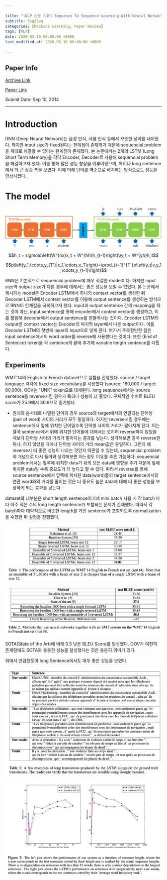 ```yaml
---

title: "[NLP 논문 리뷰] Sequence To Sequence Learning With Neural Networks (Seq2Seq)"
subtitle: Seq2Seq
categories: [Machine Learning, Paper Review]
tags: [NLP]
date: 2020-05-10 00:00:00 +0000
last_modified_at: 2020-05-10 00:00:00 +0000

---
```


## Paper Info

[Archive Link](https://arxiv.org/abs/1409.3215)

[Paper Link](https://arxiv.org/pdf/1409.3215.pdf)

Submit Date: Sep 10, 2014

---

# Introduction

DNN (Deep Neural Network)는 음성 인식, 사물 인식 등에서 꾸준한 성과를 내어왔다. 하지만 input size가 fixed된다는 한계점이 존재하기 때문에 sequencial problem을 제대로 해결할 수 없다는 한계점이 존재했다. 본 논문에서는 2개의 LSTM (Long Short Term Memory)을 각각 Encoder, Decoder로 사용해 sequencial problem을 해결하고자 했다. 이를 통해 많은 성능 향상을 이루어냈으며, 특히나 long sentence에서 더 큰 상승 폭을 보였다. 이에 더해 단어를 역순으로 배치하는 방식으로도 성능을 향상시켰다.

# The model

![01.jpg](/assets/images/2020-05-10-Sequence-to-Sequence-Learning-with-Neural-Networks/01.jpg)

$$h_t = sigmoid\left(W^{hx}x_t + W^{hh}h_{t-1}\right)\\y_t = W^{yh}h_t$$

$$p\left(y_1,\cdots,y_{T'}|x_1,\cdots,x_T\right)=\prod_{t=1}^{T'}p\left(y_t|v,y_1,\cdots,y_{t-1}\right)$$

RNN은 기본적으로 sequencial problem에 매우 적절한 model이다. 하지만 input size와 output size가 다른 경우에 대해서는 좋은 성능을 보일 수 없었다. 본 논문에서 제시하는 model은 Encoder LSTM에서 하나의 context vector를 생성한 뒤 Decoder LSTM에서 context vector를 이용해 output sentence를 생성하는 방식으로 RNN의 한계점을 극복하고자 했다. input과 output sentence 간의 mapping을 하는 것이 아닌, input sentence를 통해 encoder에서 context vector를 생성하고, 이를 활용해 decoder에서 output sentence를 만들어내는 것이다. Encoder LSTM의 output인 context vector는 Encoder의 마지막 layer에서 나온 output이다. 이를 Decoder LSTM의 첫번째 layer의 input으로 넣게 된다. 여기서 주목할만한 점은 input sentence에서의 word order를 reverse해 사용했다는 것이다. 또한 <EOS> (End of Sentence) token을 각 sentence의 끝에 추가해 variable length sentence를 다뤘다.

## Experiments

WMT'14의 English to French dataset으로 실험을 진행했다. source / target language 각각에 fixed size vocabulary를 사용했다 (source: 160,000 / target: 80,000). OOV는 "UNK" token으로 대체된다. long sequence에서는 source sentence를 reverse시킨 경우가 특히나 성능이 더 좋았다. 구체적인 수치로 BLEU score가 25.9에서 30.6으로 증가했다.

- 원래의 순서대로 나열된 단어의 경우 source와 target에서의 연결되는 단어쌍(pair of word) 사이의 거리가 모두 동일하다. 하지만 reverse시킬 경우에는 sentence에서 앞에 위치한 단어일수록 단어쌍 사이의 거리가 짧아지게 된다. 이는 결국 sentence에서 뒤에 위치한 단어들에 대해서는 오히려 reverse하지 않았을 때보다 단어쌍 사이의 거리가 멀어지는 결과를 낳는다. 생각해보면 결국 reverse한 뒤나, 하지 않았을 때에나 단어쌍 사이의 거리 mean값은 동일하다. 그런데 왜 reverse시 더 좋은 성능이 나오는 것인지 의문일 수 있는데, sequencial problem의 개념으로 다시 돌아와 생각해보면 어느정도 이유를 추론 가능하다. sequencial problem에서는 앞쪽에 위치한 data가 뒤의 모든 data에 영향을 주기 때문에 앞에 위치한 data일 수록 중요도가 더 높다고 할 수 있다. 따라서 reverse를 통해 source sentence에서 앞쪽에 위치한 data(word)들의 target sentence에서의 연관 word와의 거리를 줄이는 것은 더 중요도 높은 data에 대해 더 좋은 성능을 보장하게 되는 효과를 낳는다.

dataset의 대부분은 short length sentence이기에 mini batch 사용 시 각 batch 마다 아주 적은 수의 long length sentence가 포함되는 문제가 존재했다. 따라서 각 batch마다 대략적으로 비슷한 length를 가진 sentence가 포함되도록 normalization을 수행한 뒤 실험을 진행했다.

![02.jpg](/assets/images/2020-05-10-Sequence-to-Sequence-Learning-with-Neural-Networks/02.jpg)

![03.jpg](/assets/images/2020-05-10-Sequence-to-Sequence-Learning-with-Neural-Networks/03.jpg)

SOTA(State of the Art)에 비해 0.5 낮은 BLEU Score를 달성했다. OOV가 여전히 존재함에도 SOTA와 동등한 성능을 달성했다는 것은 충분히 의미가 있다.

위에서 언급했듯이 long Sentence에서도 매우 좋은 성능을 보였다.

![04.jpg](/assets/images/2020-05-10-Sequence-to-Sequence-Learning-with-Neural-Networks/04.jpg)

![05.jpg](/assets/images/2020-05-10-Sequence-to-Sequence-Learning-with-Neural-Networks/05.jpg)
